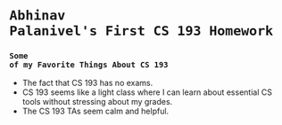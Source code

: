 # <code style="color : pine green">Abhinav Palanivel's First CS 193 Homework</code> 

### <code style="color : navy blue">Some of my Favorite Things About CS 193</code>  
- The fact that CS 193 has no exams.
- CS 193 seems like a light class where I can learn about essential CS tools without stressing about my grades.
- The CS 193 TAs seem calm and helpful.
